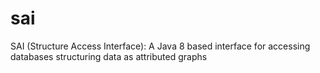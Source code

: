 # sai
SAI (Structure Access Interface): A Java 8 based interface for accessing databases structuring data as attributed graphs
